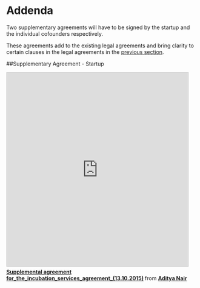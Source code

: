 # Addenda

Two supplementary agreements will have to be signed by the startup and the individual cofounders respectively. 

These agreements add to the existing legal agreements and bring clarity to certain clauses in the legal agreements in the  [previous section](http://playbook.sv.co/2-legal-agreement.html).

##Supplementary Agreement - Startup

<iframe src="https://www.slideshare.net/slideshow/embed_code/key/iosAdbjd5quiKu" width="479" height="511" frameborder="0" marginwidth="0" marginheight="0" scrolling="no" style="border:1px solid #CCC; border-width:1px; margin-bottom:5px; max-width: 100%;" allowfullscreen> </iframe> <div style="margin-bottom:5px"> <strong> <a href="https://www.slideshare.net/secret/iosAdbjd5quiKu" title="Supplemental agreement for_the_incubation_services_agreement_(13.10.2015)" target="_blank">Supplemental agreement for_the_incubation_services_agreement_(13.10.2015)</a> </strong> from <strong><a href="http://www.slideshare.net/AdityaNair14" target="_blank">Aditya Nair</a></strong> </div>